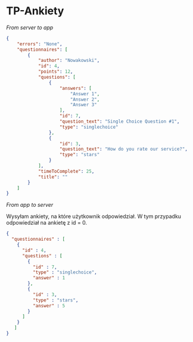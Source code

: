 TP-Ankiety
==========

*From server to app*
```json
{
    "errors": "None", 
    "questionnaires": [
        {
            "author": "Nowakowski", 
            "id": 4, 
            "points": 12, 
            "questions": [
                {
                    "answers": [
                        "Answer 1", 
                        "Answer 2", 
                        "Answer 3"
                    ], 
                    "id": 7, 
                    "question_text": "Single Choice Question #1", 
                    "type": "singlechoice"
                }, 
                {
                    "id": 3, 
                    "question_text": "How do you rate our service?", 
                    "type": "stars"
                }
            ], 
            "timeToComplete": 25, 
            "title": ""
        }
    ]
}
```

*From app to server*

Wysyłam ankiety, na które użytkownik odpowiedział. W tym przypadku odpowiedział na ankietę z id = 0.

```json
{
  "questionnaires" : [
    {
      "id" : 4,
      "questions" : [
        {
          "id" : 7,
          "type" : "singlechoice",
          "answer" : 1
        },
        {
          "id" : 3,
          "type" : "stars",
          "answer" : 5
        }
      ]
    } 
   ]
}
```
